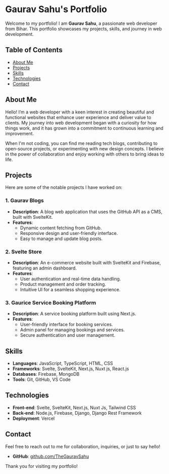 # Gaurav Sahu's Portfolio

Welcome to my portfolio! I am **Gaurav Sahu**, a passionate web developer from Bihar. This portfolio showcases my projects, skills, and journey in web development.

## Table of Contents

- [About Me](#about-me)
- [Projects](#projects)
- [Skills](#skills)
- [Technologies](#technologies)
- [Contact](#contact)

## About Me

Hello! I’m a web developer with a keen interest in creating beautiful and functional websites that enhance user experience and deliver value to clients. My journey into web development began with a curiosity for how things work, and it has grown into a commitment to continuous learning and improvement.

When I'm not coding, you can find me reading tech blogs, contributing to open-source projects, or experimenting with new design concepts. I believe in the power of collaboration and enjoy working with others to bring ideas to life.

## Projects

Here are some of the notable projects I have worked on:

### 1. Gaurav Blogs

- **Description**: A blog web application that uses the GitHub API as a CMS, built with SvelteKit.
- **Features**:
  - Dynamic content fetching from GitHub.
  - Responsive design and user-friendly interface.
  - Easy to manage and update blog posts.

### 2. Svelte Store

- **Description**: An e-commerce website built with SvelteKit and Firebase, featuring an admin dashboard.
- **Features**:
  - User authentication and real-time data handling.
  - Product management and order tracking.
  - Intuitive UI for a seamless shopping experience.

### 3. Gaurice Service Booking Platform

- **Description**: A service booking platform built using Next.js.
- **Features**:
  - User-friendly interface for booking services.
  - Admin panel for managing bookings and services.
  - Secure authentication and user management.

## Skills

- **Languages**: JavaScript, TypeScript, HTML, CSS
- **Frameworks**: Svelte, SvelteKit, Next.js, Nuxt js, React.js
- **Databases**: Firebase, MongoDB
- **Tools**: Git, GitHub, VS Code

## Technologies

- **Front-end**: Svelte, SvelteKit, Next.js, Nuxt Js, Tailwind CSS
- **Back-end**: Node.js, Firebase, Django, Django Rest Framework
- **Deployment**: Vercel

## Contact

Feel free to reach out to me for collaboration, inquiries, or just to say hello!

- **GitHub**: [github.com/TheGauravSahu](https://github.com/TheGauravsahu)

Thank you for visiting my portfolio!
